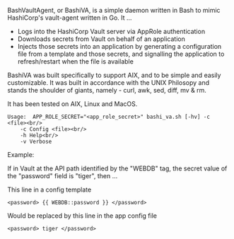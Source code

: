 BashVaultAgent, or BashiVA, is a simple daemon written in Bash
to mimic HashiCorp's vault-agent written in Go.
It ...
  - Logs into the HashiCorp Vault server via AppRole authentication
  - Downloads secrets from Vault on behalf of an application
  - Injects those secrets into an application by generating
    a configuration file from a template and those secrets, and signalling the 
    application to refresh/restart when the file is available

BashiVA was built specifically to support AIX, and to be simple
and easily customizable. It was built in accordance with the UNIX Philosopy and
stands the shoulder of giants, namely - curl, awk, sed, diff, mv & rm.
  
It has been tested on AIX, Linux and MacOS.

```
Usage:  APP_ROLE_SECRET="<app_role_secret>" bashi_va.sh [-hv] -c <file><br/>
    -c Config <file><br/>
    -h Help<br/>
    -v Verbose
```

Example:

  If in Vault at the API path identified by the "WEBDB" tag,
  the secret value of the "password" field is "tiger", then ...

  This line in a config template

    <password> {{ WEBDB::password }} </password>

  Would be replaced by this line in the app config file

    <password> tiger </password>
